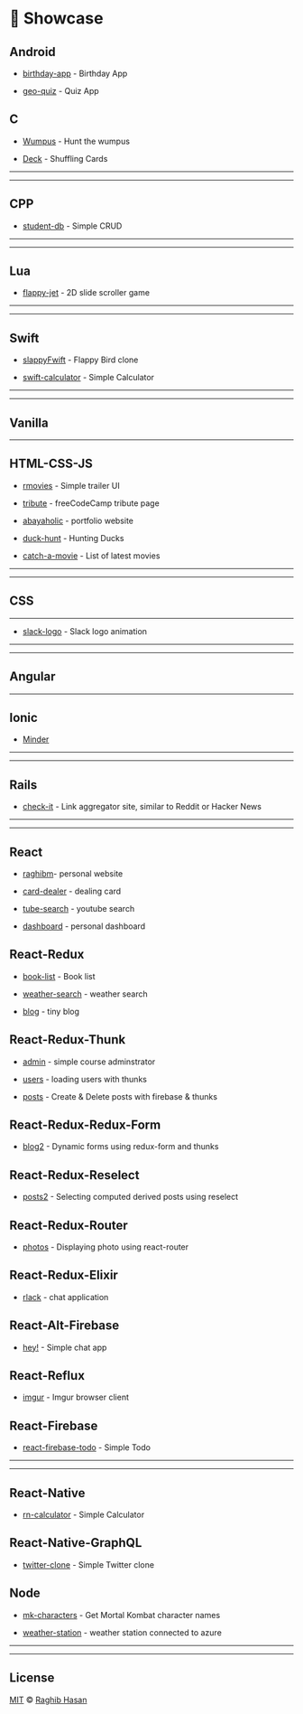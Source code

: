 # 🔭 Showcase

## Android

* [birthday-app](https://github.com/ragmha/birthday-app) - Birthday App

* [geo-quiz](https://github.com/ragmha/geo-quiz) - Quiz App

## C
* [Wumpus](https://github.com/ragmha/wumpus) - Hunt the wumpus 

* [Deck](https://github.com/ragmha/deck) - Shuffling Cards

----
----

## CPP

* [student-db](https://github.com/ragmha/student-db) - Simple CRUD

----
----

## Lua
* [flappy-jet](https://github.com/ragmha/flappy-jet) - 2D slide scroller game


----
----

## Swift

* [slappyFwift](https://github.com/ragmha/slappyfwift) - Flappy Bird clone

* [swift-calculator](https://github.com/ragmha/swift-calculator) - Simple Calculator

----
----

## Vanilla
---
## HTML-CSS-JS

* [rmovies](https://github.com/ragmha/rmovies) - Simple trailer UI

* [tribute](https://github.com/ragmha/tribute) -  freeCodeCamp tribute page

* [abayaholic](https://github.com/ragmha/abayaholic/tree/source) - portfolio website

* [duck-hunt](https://ragmha.github.io/duck-hunt/) - Hunting Ducks

* [catch-a-movie](https://github.com/ragmha/catch-a-movie) - List of latest movies

----
----
## CSS
---
* [slack-logo](https://github.com/ragmha/slack-logo) - Slack logo animation 

---
---

## Angular
----

## Ionic
* [Minder](https://github.com/ragmha/wumpus)


----
----

## Rails

* [check-it](https://github.com/ragmha/check-it) - Link aggregator site, similar to Reddit or Hacker News

----
----

## React

* [raghibm](https://github.com/ragmha/raghibm/tree/source)- personal website

* [card-dealer](https://github.com/ragmha/card-dealer) - dealing card

* [tube-search](https://github.com/ragmha/tube-search) - youtube search 

* [dashboard](https://github.com/ragmha/dashboard) - personal dashboard

## React-Redux

* [book-list](https://github.com/ragmha/book-list) - Book list

* [weather-search](https://github.com/ragmha/weather-search) - weather search

* [blog](https://github.com/ragmha/blog) - tiny blog

## React-Redux-Thunk

* [admin](https://github.com/ragmha/admin) - simple course adminstrator

* [users](https://github.com/ragmha/users) - loading users with thunks

* [posts](https://github.com/ragmha/posts) - 
Create & Delete posts with firebase & thunks

## React-Redux-Redux-Form

* [blog2](https://github.com/ragmha/blog2) - Dynamic forms using redux-form and thunks

## React-Redux-Reselect

* [posts2](https://github.com/ragmha/posts2) - Selecting computed derived posts using reselect

## React-Redux-Router

* [photos](https://github.com/ragmha/photos) - Displaying photo using react-router

## React-Redux-Elixir
* [rlack](https://github.com/ragmha/rlack) - chat application

## React-Alt-Firebase

* [hey!](https://github.com/ragmha/hey) - Simple chat app

## React-Reflux

* [imgur](https://github.com/ragmha/imgur) - Imgur browser client

## React-Firebase

* [react-firebase-todo](https://github.com/ragmha/react-firebase-todo) - Simple Todo



----
----

## React-Native

* [rn-calculator](https://github.com/ragmha/rn-calculator) - Simple Calculator

## React-Native-GraphQL

* [twitter-clone](https://github.com/ragmha/twitter-clone) - Simple Twitter clone


## Node

* [mk-characters](https://github.com/ragmha/mk-characters) - Get Mortal Kombat character names

* [weather-station](https://github.com/ragmha/weather-station) - weather station connected to azure

----
----


## License
[MIT](./license) © [Raghib Hasan](http://raghibm.com/)
